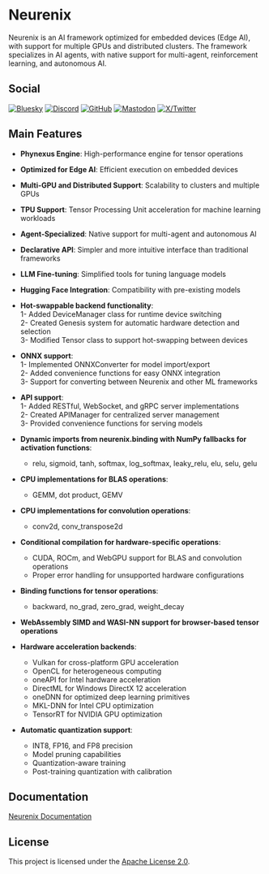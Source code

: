 # Neurenix

Neurenix is ​​an AI framework optimized for embedded devices (Edge AI), with support for multiple GPUs and distributed clusters. The framework specializes in AI agents, with native support for multi-agent, reinforcement learning, and autonomous AI.

## Social

[![Bluesky](https://img.shields.io/badge/Bluesky-0285FF?logo=bluesky&logoColor=fff&style=for-the-badge)](https://bsky.app/profile/neurenix.bsky.social)
[![Discord](https://img.shields.io/badge/Discord-5865F2?style=for-the-badge&logo=discord&logoColor=white)](https://discord.gg/Eqnhr8tK2G)
[![GitHub](https://img.shields.io/badge/GitHub-000000?style=for-the-badge&logo=github&logoColor=white)](https://github.com/neurenix)
[![Mastodon](https://img.shields.io/badge/Mastodon-6364FF?style=for-the-badge&logo=Mastodon&logoColor=white)](https://fosstodon.org/@neurenix)
[![X/Twitter](https://img.shields.io/badge/X-000000?style=for-the-badge&logo=x&logoColor=white)](https://x.com/neurenix)

## Main Features

- **Phynexus Engine**: High-performance engine for tensor operations
- **Optimized for Edge AI**: Efficient execution on embedded devices
- **Multi-GPU and Distributed Support**: Scalability to clusters and multiple GPUs
- **TPU Support**: Tensor Processing Unit acceleration for machine learning workloads
- **Agent-Specialized**: Native support for multi-agent and autonomous AI
- **Declarative API**: Simpler and more intuitive interface than traditional frameworks
- **LLM Fine-tuning**: Simplified tools for tuning language models
- **Hugging Face Integration**: Compatibility with pre-existing models
- **Hot-swappable backend functionality**:  
  1- Added DeviceManager class for runtime device switching  
  2- Created Genesis system for automatic hardware detection and selection  
  3- Modified Tensor class to support hot-swapping between devices  

- **ONNX support**:  
  1- Implemented ONNXConverter for model import/export  
  2- Added convenience functions for easy ONNX integration  
  3- Support for converting between Neurenix and other ML frameworks  

- **API support**:  
  1- Added RESTful, WebSocket, and gRPC server implementations  
  2- Created APIManager for centralized server management  
  3- Provided convenience functions for serving models

- **Dynamic imports from neurenix.binding with NumPy fallbacks for activation functions**:  
  - relu, sigmoid, tanh, softmax, log_softmax, leaky_relu, elu, selu, gelu  

- **CPU implementations for BLAS operations**:  
  - GEMM, dot product, GEMV  

- **CPU implementations for convolution operations**:  
  - conv2d, conv_transpose2d  

- **Conditional compilation for hardware-specific operations**:  
  - CUDA, ROCm, and WebGPU support for BLAS and convolution operations  
  - Proper error handling for unsupported hardware configurations  

- **Binding functions for tensor operations**:  
  - backward, no_grad, zero_grad, weight_decay
 
- **WebAssembly SIMD and WASI-NN support for browser-based tensor operations**  
- **Hardware acceleration backends**:  
  - Vulkan for cross-platform GPU acceleration  
  - OpenCL for heterogeneous computing  
  - oneAPI for Intel hardware acceleration  
  - DirectML for Windows DirectX 12 acceleration  
  - oneDNN for optimized deep learning primitives  
  - MKL-DNN for Intel CPU optimization  
  - TensorRT for NVIDIA GPU optimization  
- **Automatic quantization support**:  
  - INT8, FP16, and FP8 precision  
  - Model pruning capabilities  
  - Quantization-aware training  
  - Post-training quantization with calibration  

## Documentation

[Neurenix Documentation](https://neurenix.readthedocs.io/en/latest/)

## License

This project is licensed under the [Apache License 2.0](LICENSE).
